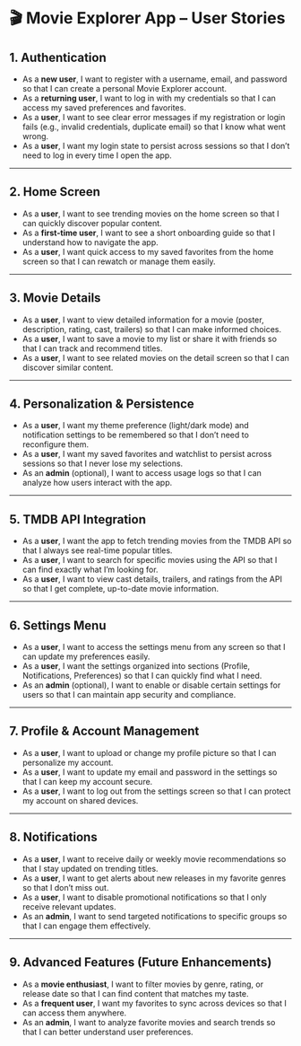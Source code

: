 # 🎬 Movie Explorer App – User Stories

## 1. Authentication
- As a **new user**, I want to register with a username, email, and password so that I can create a personal Movie Explorer account.  
- As a **returning user**, I want to log in with my credentials so that I can access my saved preferences and favorites.  
- As a **user**, I want to see clear error messages if my registration or login fails (e.g., invalid credentials, duplicate email) so that I know what went wrong.  
- As a **user**, I want my login state to persist across sessions so that I don’t need to log in every time I open the app.  

---

## 2. Home Screen
- As a **user**, I want to see trending movies on the home screen so that I can quickly discover popular content.  
- As a **first-time user**, I want to see a short onboarding guide so that I understand how to navigate the app.  
- As a **user**, I want quick access to my saved favorites from the home screen so that I can rewatch or manage them easily.  

---

## 3. Movie Details
- As a **user**, I want to view detailed information for a movie (poster, description, rating, cast, trailers) so that I can make informed choices.  
- As a **user**, I want to save a movie to my list or share it with friends so that I can track and recommend titles.  
- As a **user**, I want to see related movies on the detail screen so that I can discover similar content.  

---

## 4. Personalization & Persistence
- As a **user**, I want my theme preference (light/dark mode) and notification settings to be remembered so that I don’t need to reconfigure them.  
- As a **user**, I want my saved favorites and watchlist to persist across sessions so that I never lose my selections.  
- As an **admin** (optional), I want to access usage logs so that I can analyze how users interact with the app.  

---

## 5. TMDB API Integration
- As a **user**, I want the app to fetch trending movies from the TMDB API so that I always see real-time popular titles.  
- As a **user**, I want to search for specific movies using the API so that I can find exactly what I’m looking for.  
- As a **user**, I want to view cast details, trailers, and ratings from the API so that I get complete, up-to-date movie information.  

---

## 6. Settings Menu
- As a **user**, I want to access the settings menu from any screen so that I can update my preferences easily.  
- As a **user**, I want the settings organized into sections (Profile, Notifications, Preferences) so that I can quickly find what I need.  
- As an **admin** (optional), I want to enable or disable certain settings for users so that I can maintain app security and compliance.  

---

## 7. Profile & Account Management
- As a **user**, I want to upload or change my profile picture so that I can personalize my account.  
- As a **user**, I want to update my email and password in the settings so that I can keep my account secure.  
- As a **user**, I want to log out from the settings screen so that I can protect my account on shared devices.  

---

## 8. Notifications
- As a **user**, I want to receive daily or weekly movie recommendations so that I stay updated on trending titles.  
- As a **user**, I want to get alerts about new releases in my favorite genres so that I don’t miss out.  
- As a **user**, I want to disable promotional notifications so that I only receive relevant updates.  
- As an **admin**, I want to send targeted notifications to specific groups so that I can engage them effectively.  

---

## 9. Advanced Features (Future Enhancements)
- As a **movie enthusiast**, I want to filter movies by genre, rating, or release date so that I can find content that matches my taste.  
- As a **frequent user**, I want my favorites to sync across devices so that I can access them anywhere.  
- As an **admin**, I want to analyze favorite movies and search trends so that I can better understand user preferences.  
